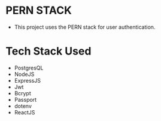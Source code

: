 # PERN STACK

- This project uses the PERN stack for user authentication.

# Tech Stack Used

- PostgresQL
- NodeJS
- ExpressJS
- Jwt
- Bcrypt
- Passport
- dotenv
- ReactJS
